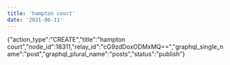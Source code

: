 ```yaml
---
title: 'hampton court'
date: '2021-06-11'
---
```


{"action_type":"CREATE","title":"hampton court","node_id":18311,"relay_id":"cG9zdDoxODMxMQ==","graphql_single_name":"post","graphql_plural_name":"posts","status":"publish"}
